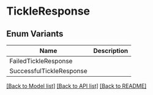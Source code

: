 # TickleResponse

## Enum Variants

| Name | Description |
|---- | -----|
| FailedTickleResponse |  |
| SuccessfulTickleResponse |  |

[[Back to Model list]](../README.md#documentation-for-models) [[Back to API list]](../README.md#documentation-for-api-endpoints) [[Back to README]](../README.md)
